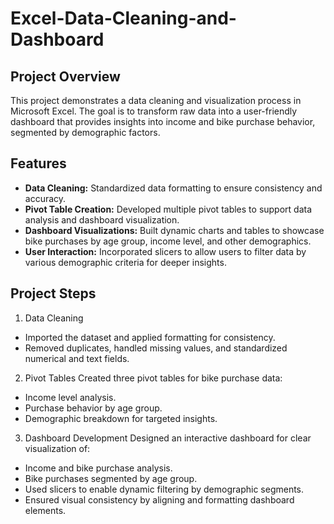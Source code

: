 # Excel-Data-Cleaning-and-Dashboard

## **Project Overview**
This project demonstrates a data cleaning and visualization process in Microsoft Excel. The goal is to transform raw data into a user-friendly dashboard that provides insights into income and bike purchase behavior, segmented by demographic factors.

## **Features**
- **Data Cleaning:** Standardized data formatting to ensure consistency and accuracy.
- **Pivot Table Creation:** Developed multiple pivot tables to support data analysis and dashboard visualization.
- **Dashboard Visualizations:** Built dynamic charts and tables to showcase bike purchases by age group, income level, and other demographics.
- **User Interaction:** Incorporated slicers to allow users to filter data by various demographic criteria for deeper insights.

## **Project Steps**
1. Data Cleaning
 - Imported the dataset and applied formatting for consistency.
 - Removed duplicates, handled missing values, and standardized numerical and text fields.
   
2. Pivot Tables
Created three pivot tables for bike purchase data:
 - Income level analysis.
 - Purchase behavior by age group.
 - Demographic breakdown for targeted insights.

3. Dashboard Development
Designed an interactive dashboard for clear visualization of:
 - Income and bike purchase analysis.
 - Bike purchases segmented by age group.
 - Used slicers to enable dynamic filtering by demographic segments.
 - Ensured visual consistency by aligning and formatting dashboard elements.
